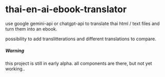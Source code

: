 # thai-en-ai-ebook-translator

use google gemini-api or chatgpt-api to translate thai html / text files and turn them into an ebook. 

possibility to add translitterations and different translations to compare. 


##### Warning #####

this project is still in early alpha. all components are there, but not yet working..

